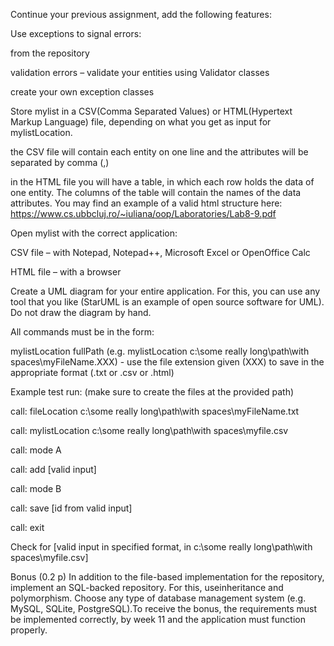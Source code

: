 Continue your previous assignment, add the following features:

Use exceptions to signal errors:

from the repository

validation errors – validate your entities using Validator classes

create your own exception classes

Store mylist in a CSV(Comma Separated Values) or HTML(Hypertext Markup Language) file, depending on what you get as input for mylistLocation.

the CSV file will contain each entity on one line and the attributes will be separated by comma (,)

in the HTML file you will have a table, in which each row holds the data of one entity. The columns of the table will contain the names of the data attributes. You may find an example of a valid html structure here: https://www.cs.ubbcluj.ro/~iuliana/oop/Laboratories/Lab8-9.pdf

Open mylist with the correct application:

CSV file – with Notepad, Notepad++, Microsoft Excel or OpenOffice Calc

HTML file – with a browser

Create a UML diagram for your entire application. For this, you can use any tool that you like (StarUML is an example of open source software for UML). Do not draw the diagram by hand.

All commands must be in the form:

mylistLocation fullPath (e.g. mylistLocation c:\some really long\path\with spaces\myFileName.XXX) - use the file extension given (XXX) to save in the appropriate format (.txt or .csv or .html)

Example test run: (make sure to create the files at the provided path)

call: fileLocation c:\some really long\path\with spaces\myFileName.txt

call: mylistLocation c:\some really long\path\with spaces\myfile.csv

call: mode A

call: add [valid input]

call: mode B

call: save [id from valid input]

call: exit

Check for [valid input in specified format, in c:\some really long\path\with spaces\myfile.csv]

Bonus (0.2 p)
In addition to the file-based implementation for the repository, implement an SQL-backed repository. For this, useinheritance and polymorphism. Choose any type of database management system (e.g. MySQL, SQLite, PostgreSQL).To receive the bonus, the requirements must be implemented correctly, by week 11 and the application must function properly.
